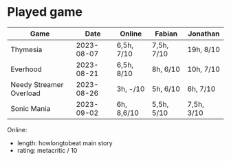 # Played game

| Game                    | Date       | Online       | Fabian     | Jonathan   |
|---                      |---         |---           |---         |---         |
| Thymesia                | 2023-08-07 | 6,5h,   7/10 | 7,5h, 7/10 |  19h, 8/10 |
| Everhood                | 2023-08-21 | 6,5h,   8/10 |   8h, 6/10 |  10h, 7/10 |
| Needy Streamer Overload | 2023-08-26 |   3h,   -/10 |   5h, 6/10 |   6h, 7/10 |
| Sonic Mania             | 2023-09-02 |   6h, 8,6/10 | 5,5h, 5/10 | 7,5h, 3/10 |

Online:
- length: howlongtobeat main story
- rating: metacritic / 10
